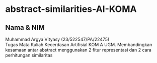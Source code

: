 # abstract-similarities-AI-KOMA
## Nama & NIM
Muhammad Argya Vityasy (23/522547/PA/22475)
<br>
Tugas Mata Kuliah Kecerdasan Artifisial KOM A UGM. Membandingkan kesamaan antar abstract menggunakan 2 fitur representasi dan 2 cara perhitungan similaritas

